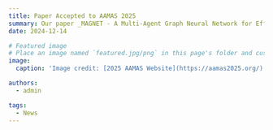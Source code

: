 ```yaml
---
title: Paper Accepted to AAMAS 2025
summary: Our paper _MAGNET - A Multi-Agent Graph Neural Network for Efficient Bipartite Task Assignment_ was accepted to the 24th International Conference on Autonomous Agents and Multiagent Systems in Detroit, MI.
date: 2024-12-14

# Featured image
# Place an image named `featured.jpg/png` in this page's folder and customize its options here.
image:
  caption: 'Image credit: [2025 AAMAS Website](https://aamas2025.org/)'

authors:
  - admin

tags:
  - News
---
```


<!-- Welcome 👋

{{< toc mobile_only=true is_open=true >}}

## Overview

1. The Hugo Blox website builder for Hugo, along with its starter templates, is designed for professional creators, educators, and teams/organizations - although it can be used to create any kind of site
2. The template can be modified and customised to suit your needs. It's a good platform for anyone looking to take control of their data and online identity whilst having the convenience to start off with a **no-code solution (write in Markdown and customize with YAML parameters)** and having **flexibility to later add even deeper personalization with HTML and CSS**
3. You can work with all your favourite tools and apps with hundreds of plugins and integrations to speed up your workflows, interact with your readers, and much more

[//]: # ([![The template is mobile first with a responsive design to ensure that your site looks stunning on every device.]&#40;https://raw.githubusercontent.com/wowchemy/wowchemy-hugo-modules/main/starters/academic/preview.png&#41;]&#40;https://hugoblox.com&#41;)

### Get Started

- 👉 [**Create a new site**](https://hugoblox.com/templates/)
- 📚 [**Personalize your site**](https://docs.hugoblox.com/)
- 💬 [Chat with the **Hugo Blox community**](https://discord.gg/z8wNYzb) or [**Hugo community**](https://discourse.gohugo.io)
- 🐦 Twitter: [@GetResearchDev](https://twitter.com/GetResearchDev) [@GeorgeCushen](https://twitter.com/GeorgeCushen) #MadeWithHugoBlox
- 💡 [Request a **feature** or report a **bug** for _Hugo Blox_](https://github.com/HugoBlox/hugo-blox-builder/issues)
- ⬆️ **Updating Hugo Blox?** View the [Update Guide](https://docs.hugoblox.com/reference/update/) and [Release Notes](https://github.com/HugoBlox/hugo-blox-builder/releases)

## Crowd-funded open-source software

To help us develop this template and software sustainably under the MIT license, we ask all individuals and businesses that use it to help support its ongoing maintenance and development via sponsorship.

### [❤️ Click here to become a sponsor and help support Hugo Blox's future ❤️](https://hugoblox.com/sponsor/)

As a token of appreciation for sponsoring, you can **unlock [these](https://hugoblox.com/sponsor/) awesome rewards and extra features 🦄✨**

## Ecosystem

- **[Bibtex To Markdown](https://github.com/GetRD/academic-file-converter):** Automatically import publications from BibTeX

## Inspiration

[Learn what other **creators**](https://hugoblox.com/creators/) are building with this template.

## Features

- **Page builder** - Create _anything_ with no-code [**blocks**](https://hugoblox.com/blocks/) and [**elements**](https://docs.hugoblox.com/reference/markdown/)
- **Edit any type of content** - Blog posts, publications, talks, slides, projects, and more!
- **Create content** in [**Markdown**](https://docs.hugoblox.com/reference/markdown/), [**Jupyter**](https://docs.hugoblox.com/getting-started/cms/), or [**RStudio**](https://docs.hugoblox.com/getting-started/cms/)
- **Plugin System** - Fully customizable [**color** and **font themes**](https://docs.hugoblox.com/getting-started/customize/)
- **Display Code and Math** - Code syntax highlighting and LaTeX math supported
- **Integrations** - [Google Analytics](https://analytics.google.com), [Disqus commenting](https://disqus.com), Maps, Contact Forms, and more!
- **Beautiful Site** - Simple and refreshing one-page design
- **Industry-Leading SEO** - Help get your website found on search engines and social media
- **Media Galleries** - Display your images and videos with captions in a customizable gallery
- **Mobile Friendly** - Look amazing on every screen with a mobile friendly version of your site
- **Multi-language** - 35+ language packs including English, 中文, and Português
- **Multi-user** - Each author gets their own profile page
- **Privacy Pack** - Assists with GDPR
- **Stand Out** - Bring your site to life with animation, parallax backgrounds, and scroll effects
- **One-Click Deployment** - No servers. No databases. Only files.

## Themes

Hugo Blox and its templates come with **automatic day (light) and night (dark) mode** built-in. Visitors can choose their preferred mode by clicking the sun/moon icon in the header.

[Choose a stunning **theme** and **font**](https://docs.hugoblox.com/getting-started/customize/) for your site. Themes are fully customizable.

## License

Copyright 2016-present [George Cushen](https://georgecushen.com).

Released under the [MIT](https://github.com/HugoBlox/hugo-blox-builder/blob/main/LICENSE.md) license. -->
